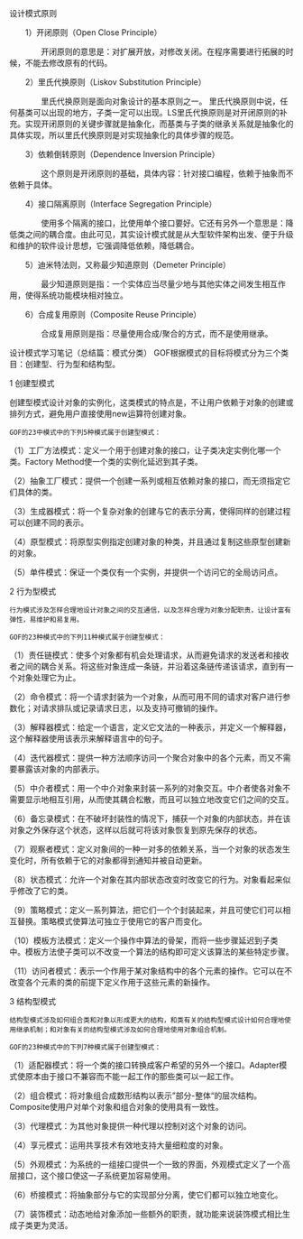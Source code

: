 设计模式原则

　　1）开闭原则（Open Close Principle）

　　　　开闭原则的意思是：对扩展开放，对修改关闭。在程序需要进行拓展的时候，不能去修改原有的代码。

　　2）里氏代换原则（Liskov Substitution Principle）

　　　　里氏代换原则是面向对象设计的基本原则之一。 里氏代换原则中说，任何基类可以出现的地方，子类一定可以出现。LS里氏代换原则是对开闭原则的补充。实现开闭原则的关键步骤就是抽象化，而基类与子类的继承关系就是抽象化的具体实现，所以里氏代换原则是对实现抽象化的具体步骤的规范。

　　3）依赖倒转原则（Dependence Inversion Principle）

　　　　这个原则是开闭原则的基础，具体内容：针对接口编程，依赖于抽象而不依赖于具体。

　　4）接口隔离原则（Interface Segregation Principle）

　　　　使用多个隔离的接口，比使用单个接口要好。它还有另外一个意思是：降低类之间的耦合度。由此可见，其实设计模式就是从大型软件架构出发、便于升级和维护的软件设计思想，它强调降低依赖，降低耦合。

　　5）迪米特法则，又称最少知道原则（Demeter Principle）

　　　　最少知道原则是指：一个实体应当尽量少地与其他实体之间发生相互作用，使得系统功能模块相对独立。

　　6）合成复用原则（Composite Reuse Principle）

　　　　合成复用原则是指：尽量使用合成/聚合的方式，而不是使用继承。


设计模式学习笔记（总结篇：模式分类）
   GOF根据模式的目标将模式分为三个类目：创建型、行为型和结构型。

 

1 创建型模式

  创建型模式设计对象的实例化，这类模式的特点是，不让用户依赖于对象的创建或排列方式，避免用户直接使用new运算符创建对象。

    GOF的23中模式中的下列5种模式属于创建型模式：

（1）工厂方法模式：定义一个用于创建对象的接口，让子类决定实例化哪一个类。Factory Method使一个类的实例化延迟到其子类。

（2）抽象工厂模式：提供一个创建一系列或相互依赖对象的接口，而无须指定它们具体的类。

（3）生成器模式：将一个复杂对象的创建与它的表示分离，使得同样的创建过程可以创建不同的表示。

（4）原型模式：将原型实例指定创建对象的种类，并且通过复制这些原型创建新的对象。

（5）单件模式：保证一个类仅有一个实例，并提供一个访问它的全局访问点。

 

 

2 行为型模式

    行为模式涉及怎样合理地设计对象之间的交互通信，以及怎样合理为对象分配职责，让设计富有弹性，易维护和易复用。

    GOF的23种模式中的下列11种模式属于创建型模式：

（1）责任链模式：使多个对象都有机会处理请求，从而避免请求的发送者和接收者之间的耦合关系。将这些对象连成一条链，并沿着这条链传递该请求，直到有一个对象处理它为止。

（2）命令模式：将一个请求封装为一个对象，从而可用不同的请求对客户进行参数化；对请求排队或记录请求日志，以及支持可撤销的操作。

（3）解释器模式：给定一个语言，定义它文法的一种表示，并定义一个解释器，这个解释器使用该表示来解释语言中的句子。

（4）迭代器模式：提供一种方法顺序访问一个聚合对象中的各个元素，而又不需要暴露该对象的内部表示。

（5）中介者模式：用一个中介对象来封装一系列的对象交互。中介者使各对象不需要显示地相互引用，从而使其耦合松散，而且可以独立地改变它们之间的交互。

（6）备忘录模式：在不破坏封装性的情况下，捕获一个对象的内部状态，并在该对象之外保存这个状态，这样以后就可将该对象恢复到原先保存的状态。

（7）观察者模式：定义对象间的一种一对多的依赖关系，当一个对象的状态发生变化时，所有依赖于它的对象都得到通知并被自动更新。

（8）状态模式：允许一个对象在其内部状态改变时改变它的行为。对象看起来似乎修改了它的类。

（9）策略模式：定义一系列算法，把它们一个个封装起来，并且可使它们可以相互替换。策略模式使算法可独立于使用它的客户而变化。

（10）模板方法模式：定义一个操作中算法的骨架，而将一些步骤延迟到子类中。模板方法使子类可以不改变一个算法的结构即可定义该算法的某些特定步骤。

（11）访问者模式：表示一个作用于某对象结构中的各个元素的操作。它可以在不改变各个元素的类的前提下定义作用于这些元素的新操作。

 

 

3 结构型模式

    结构型模式涉及如何组合类和对象以形成更大的结构，和类有关的结构型模式设计如何合理地使用继承机制；和对象有关的结构型模式涉及如何合理地使用对象组合机制。

    GOF的23种模式中的下列7种模式属于创建型模式：

（1）适配器模式：将一个类的接口转换成客户希望的另外一个接口。Adapter模式使原本由于接口不兼容而不能一起工作的那些类可以一起工作。

（2）组合模式：将对象组合成数形结构以表示”部分-整体“的层次结构。Composite使用户对单个对象和组合对象的使用具有一致性。

（3）代理模式：为其他对象提供一种代理以控制对这个对象的访问。

（4）享元模式：运用共享技术有效地支持大量细粒度的对象。

（5）外观模式：为系统的一组接口提供一个一致的界面，外观模式定义了一个高层接口，这个接口使这一子系统更加容易使用。

（6）桥接模式：将抽象部分与它的实现部分分离，使它们都可以独立地变化。

（7）装饰模式：动态地给对象添加一些额外的职责，就功能来说装饰模式相比生成子类更为灵活。